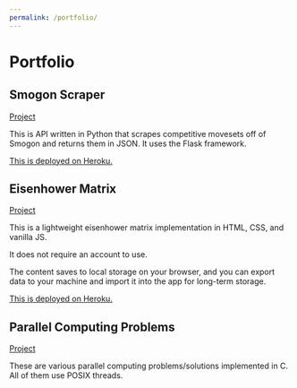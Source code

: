 ```yaml
---
permalink: /portfolio/
---
```


# Portfolio

## Smogon Scraper

[Project](https://github.com/cjbohlman/smogon_scraper)

This is API written in Python that scrapes competitive movesets off of Smogon and returns them in JSON.
It uses the Flask framework.

[This is deployed on Heroku.](https://smogon-api.herokuapp.com/)

## Eisenhower Matrix

[Project](https://github.com/cjbohlman/eisenhower-matrix)

This is a lightweight eisenhower matrix implementation in HTML, CSS, and vanilla JS.

It does not require an account to use.

The content saves to local storage on your browser, and you can export data to your machine and import it into the app for long-term storage.

[This is deployed on Heroku.](https://eisenhower-matrix-app.herokuapp.com/)

## Parallel Computing Problems

[Project](https://github.com/cjbohlman/parallel-computing-problems)

These are various parallel computing problems/solutions implemented in C. All of them use POSIX threads.
